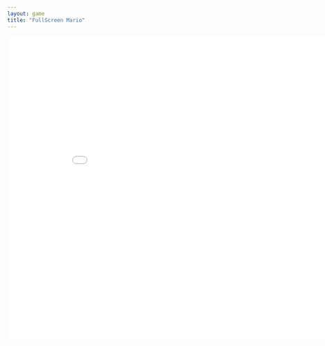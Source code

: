```yaml
---
layout: game
title: "FullScreen Mario"
---
```

<embed src="src/" width="900" height="700" allowfullscreen>
